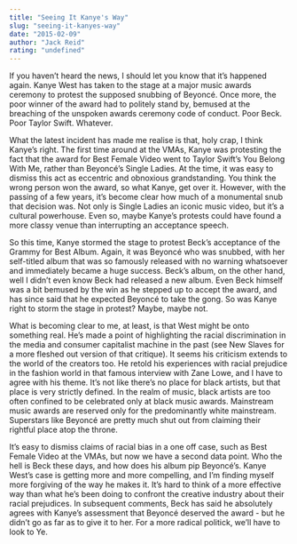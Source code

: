 ```yaml
---
title: "Seeing It Kanye's Way"
slug: "seeing-it-kanyes-way"
date: "2015-02-09"
author: "Jack Reid"
rating: "undefined"
---
```


If you haven’t heard the news, I should let you know that it’s happened again. Kanye West has taken to the stage at a major music awards ceremony to protest the supposed snubbing of Beyoncé. Once more, the poor winner of the award had to politely stand by, bemused at the breaching of the unspoken awards ceremony code of conduct. Poor Beck. Poor Taylor Swift. Whatever.

What the latest incident has made me realise is that, holy crap, I think Kanye’s right. The first time around at the VMAs, Kanye was protesting the fact that the award for Best Female Video went to Taylor Swift’s You Belong With Me, rather than Beyoncé’s Single Ladies. At the time, it was easy to dismiss this act as eccentric and obnoxious grandstanding. You think the wrong person won the award, so what Kanye, get over it. However, with the passing of a few years, it’s become clear how much of a monumental snub that decision was. Not only is Single Ladies an iconic music video, but it’s a cultural powerhouse. Even so, maybe Kanye’s protests could have found a more classy venue than interrupting an acceptance speech.

So this time, Kanye stormed the stage to protest Beck’s acceptance of the Grammy for Best Album. Again, it was Beyoncé who was snubbed, with her self-titled album that was so famously released with no warning whatsoever and immediately became a huge success. Beck’s album, on the other hand, well I didn’t even know Beck had released a new album. Even Beck himself was a bit bemused by the win as he stepped up to accept the award, and has since said that he expected Beyoncé to take the gong. So was Kanye right to storm the stage in protest? Maybe, maybe not.

What is becoming clear to me, at least, is that West might be onto something real. He’s made a point of highlighting the racial discrimination in the media and consumer capitalist machine in the past (see New Slaves for a more fleshed out version of that critique). It seems his criticism extends to the world of the creators too. He retold his experiences with racial prejudice in the fashion world in that famous interview with Zane Lowe, and I have to agree with his theme. It’s not like there’s no place for black artists, but that place is very strictly defined. In the realm of music, black artists are too often confined to be celebrated only at black music awards. Mainstream music awards are reserved only for the predominantly white mainstream. Superstars like Beyoncé are pretty much shut out from claiming their rightful place atop the throne.

It’s easy to dismiss claims of racial bias in a one off case, such as Best Female Video at the VMAs, but now we have a second data point. Who the hell is Beck these days, and how does his album pip Beyoncé’s. Kanye West’s case is getting more and more compelling, and I’m finding myself more forgiving of the way he makes it. It’s hard to think of a more effective way than what he’s been doing to confront the creative industry about their racial prejudices. In subsequent comments, Beck has said he absolutely agrees with Kanye’s assessment that Beyoncé deserved the award - but he didn’t go as far as to give it to her. For a more radical politick, we’ll have to look to Ye.
